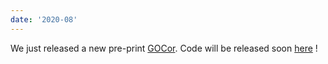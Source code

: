 ```yaml
---
date: '2020-08'
---
```


We just released a new pre-print [GOCor](https://arxiv.org/abs/2009.07823). Code will be released soon [here](https://github.com/PruneTruong/GOCor) !
